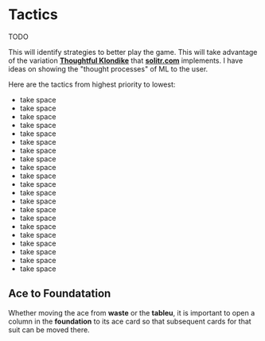 # Tactics

TODO

This will identify strategies to better play the game.  This will take advantage of the variation **[Thoughtful Klondike](https://en.wikipedia.org/wiki/Klondike_(solitaire)#Probability_of_winning)** that **[solitr.com](https://www.solitr.com/)** implements.  I have ideas on showing the "thought processes" of ML to the user.

Here are the tactics from highest priority to lowest:

* take space
* take space
* take space
* take space
* take space
* take space
* take space
* take space
* take space
* take space
* take space
* take space
* take space
* take space
* take space
* take space
* take space
* take space
* take space
* take space
* take space

## Ace to Foundatation

Whether moving the ace from **waste** or the **tableu**, it is important to open a column in the **foundation** to its ace card so that subsequent cards for that suit can be moved there.
